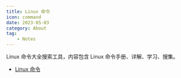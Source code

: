 ```yaml
---
title: Linux 命令
icon: command
date: 2023-05-03
category: About
tag:
    - Notes
---
```


Linux 命令大全搜索工具，内容包含 Linux 命令手册、详解、学习、搜集。

- [Linux 命令](https://wangchujiang.com/linux-command/)
